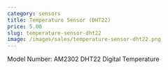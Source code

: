 ```yaml
---
category: sensors
title: Temperature Sensor (DHT22)
price: 5.00
slug: temperature-sensor-dht22
image: /images/sales/temperature-sensor-dht22.png
---
```

Model Number: AM2302 DHT22 Digital Temperature
